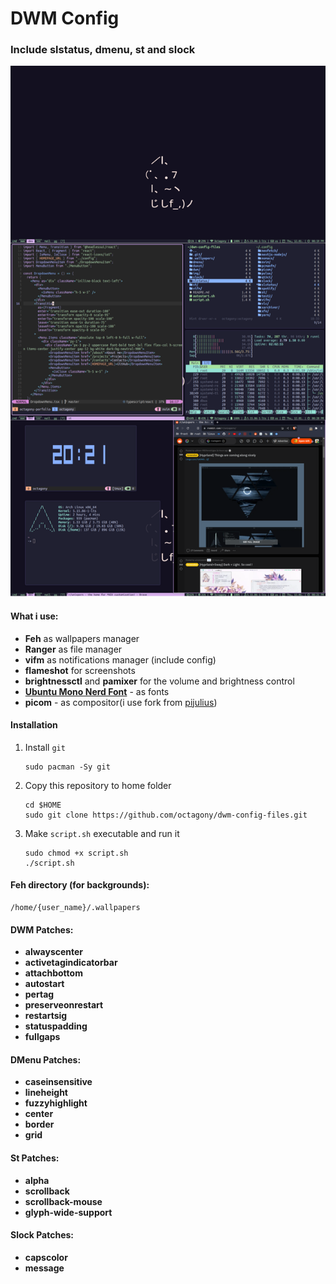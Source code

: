 # DWM Config

### Include slstatus, dmenu, st and slock

![Alt text](/img/heroImage.png?raw=true "Title")

#### What i use:

- **Feh** as wallpapers manager
- **Ranger** as file manager
- **vifm** as notifications manager (include config)
- **flameshot** for screenshots
- **brightnessctl** and **pamixer** for the volume and brightness control
- **[Ubuntu Mono Nerd Font](https://archlinux.org/packages/community/any/ttf-ubuntumono-nerd/)** - as fonts
- **picom** - as compositor(i use fork from [pijulius](https://github.com/pijulius))

#### Installation

1.  Install `git`

    ```
    sudo pacman -Sy git
    ```

2.  Copy this repository to home folder

    ```
    cd $HOME
    sudo git clone https://github.com/octagony/dwm-config-files.git
    ```

3.  Make `script.sh` executable and run it

    ```
    sudo chmod +x script.sh
    ./script.sh
    ```

#### Feh directory (for backgrounds):

```
/home/{user_name}/.wallpapers
```

#### DWM Patches:

- **alwayscenter**
- **activetagindicatorbar**
- **attachbottom**
- **autostart**
- **pertag**
- **preserveonrestart**
- **restartsig**
- **statuspadding**
- **fullgaps**

#### DMenu Patches:

- **caseinsensitive**
- **lineheight**
- **fuzzyhighlight**
- **center**
- **border**
- **grid**

#### St Patches:

- **alpha**
- **scrollback**
- **scrollback-mouse**
- **glyph-wide-support**

#### Slock Patches:

- **capscolor**
- **message**
